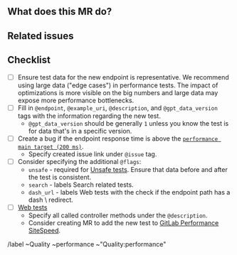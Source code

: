 ## What does this MR do?

<!-- Briefly describe what this MR is about. -->

## Related issues

<!-- Mention the GPT issue this MR is related to -->

## Checklist

- [ ] Ensure test data for the new endpoint is representative. We recommend using large data ("edge cases") in performance tests. The impact of optimizations is more visible on the big numbers and large data may expose more performance bottlenecks.
- [ ] Fill in `@endpoint`, `@example_uri`, `@description`, and `@gpt_data_version` tags with the information regarding the new test.
  - `@gpt_data_version` should be generally `1` unless you know the test is for data that's in a specific version.
- [ ] Create a bug if the endpoint response time is above the [`performance main target (200 ms)`](https://about.gitlab.com/handbook/engineering/quality/issue-triage/#severity).
  - Specify created issue link under `@issue` tag.
- [ ] Consider specifying the additional `@flags`:  
  - `unsafe` - required for [Unsafe tests](https://gitlab.com/gitlab-org/quality/performance/-/blob/main/docs/k6.md#unsafe-tests). Ensure that data before and after the test is consistent.
  - `search` - labels Search related tests.
  - `dash_url` - labels Web tests with the check if the endpoint path has a dash \ redirect.
- [ ] [Web tests](https://gitlab.com/gitlab-org/quality/performance/-/blob/main/docs/k6.md#test-types)
  - Specify all called controller methods under the `@description`.
  - Consider creating MR to add the new test to [GitLab Performance SiteSpeed](https://gitlab.com/gitlab-org/quality/performance-sitespeed).

/label ~Quality ~performance ~"Quality:performance"
